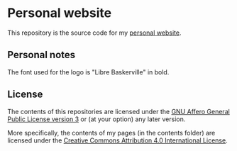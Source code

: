 # Personal website
This repository is the source code for my [personal website](https://oscarbenedito.com).

## Personal notes
The font used for the logo is "Libre Baskerville" in bold.

## License
The contents of this repositories are licensed under the [GNU Affero General Public License version 3](https://www.gnu.org/licenses/agpl-3.0.html) or (at your option) any later version.

More specifically, the contents of my pages (in the contents folder) are licensed under the [Creative Commons Attribution 4.0 International License](https://creativecommons.org/licenses/by/4.0/).
